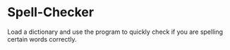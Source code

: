 Spell-Checker
=============

Load a dictionary and use the program to quickly check if you are spelling certain words correctly. 

